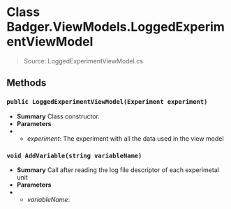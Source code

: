 # Class Badger.ViewModels.LoggedExperimentViewModel
> Source: LoggedExperimentViewModel.cs
## Methods
### ``public LoggedExperimentViewModel(Experiment experiment)``
* **Summary**
  Class constructor.
* **Parameters**
* * _experiment_: The experiment with all the data used in the view model
### ``void AddVariable(string variableName)``
* **Summary**
  Call after reading the log file descriptor of each experimetal unit
* **Parameters**
* * _variableName_: 
